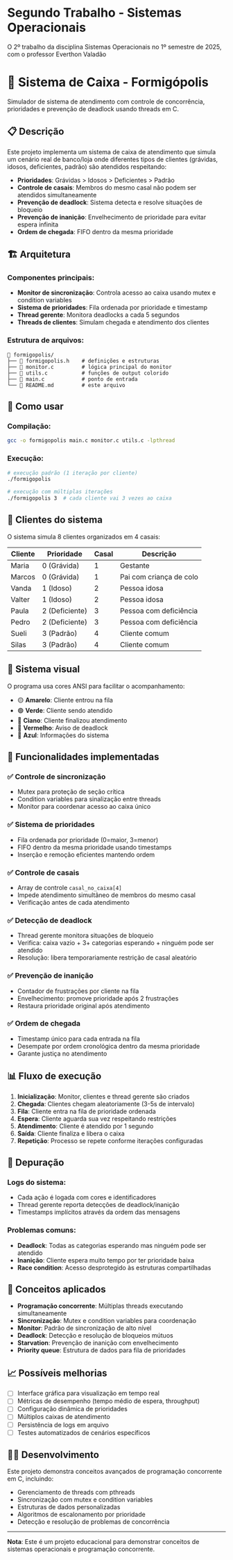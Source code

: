 # Segundo Trabalho - Sistemas Operacionais
O 2º trabalho da disciplina Sistemas Operacionais  no 1º semestre de 2025, com o professor Everthon Valadão


# 🏪 Sistema de Caixa - Formigópolis

Simulador de sistema de atendimento com controle de concorrência, prioridades e prevenção de deadlock usando threads em C.

## 📋 Descrição

Este projeto implementa um sistema de caixa de atendimento que simula um cenário real de banco/loja onde diferentes tipos de clientes (grávidas, idosos, deficientes, padrão) são atendidos respeitando:

- **Prioridades**: Grávidas > Idosos > Deficientes > Padrão
- **Controle de casais**: Membros do mesmo casal não podem ser atendidos simultaneamente
- **Prevenção de deadlock**: Sistema detecta e resolve situações de bloqueio
- **Prevenção de inanição**: Envelhecimento de prioridade para evitar espera infinita
- **Ordem de chegada**: FIFO dentro da mesma prioridade

## 🏗️ Arquitetura

### Componentes principais:

- **Monitor de sincronização**: Controla acesso ao caixa usando mutex e condition variables
- **Sistema de prioridades**: Fila ordenada por prioridade e timestamp
- **Thread gerente**: Monitora deadlocks a cada 5 segundos
- **Threads de clientes**: Simulam chegada e atendimento dos clientes

### Estrutura de arquivos:

```
📁 formigopolis/
├── 📄 formigopolis.h    # definições e estruturas
├── 📄 monitor.c         # lógica principal do monitor
├── 📄 utils.c           # funções de output colorido
├── 📄 main.c            # ponto de entrada
└── 📄 README.md         # este arquivo
```

## 🚀 Como usar

### Compilação:
```bash
gcc -o formigopolis main.c monitor.c utils.c -lpthread
```

### Execução:
```bash
# execução padrão (1 iteração por cliente)
./formigopolis

# execução com múltiplas iterações
./formigopolis 3  # cada cliente vai 3 vezes ao caixa
```

## 👥 Clientes do sistema

O sistema simula 8 clientes organizados em 4 casais:

| Cliente | Prioridade | Casal | Descrição |
|---------|------------|-------|-----------|
| Maria   | 0 (Grávida) | 1 | Gestante |
| Marcos  | 0 (Grávida) | 1 | Pai com criança de colo |
| Vanda   | 1 (Idoso)   | 2 | Pessoa idosa |
| Valter  | 1 (Idoso)   | 2 | Pessoa idosa |
| Paula   | 2 (Deficiente) | 3 | Pessoa com deficiência |
| Pedro   | 2 (Deficiente) | 3 | Pessoa com deficiência |
| Sueli   | 3 (Padrão)  | 4 | Cliente comum |
| Silas   | 3 (Padrão)  | 4 | Cliente comum |

## 🎨 Sistema visual

O programa usa cores ANSI para facilitar o acompanhamento:

- 🟡 **Amarelo**: Cliente entrou na fila
- 🟢 **Verde**: Cliente sendo atendido
- 🔵 **Ciano**: Cliente finalizou atendimento
- 🔴 **Vermelho**: Aviso de deadlock
- 🔵 **Azul**: Informações do sistema

## 🔧 Funcionalidades implementadas

### ✅ Controle de sincronização
- Mutex para proteção de seção crítica
- Condition variables para sinalização entre threads
- Monitor para coordenar acesso ao caixa único

### ✅ Sistema de prioridades
- Fila ordenada por prioridade (0=maior, 3=menor)
- FIFO dentro da mesma prioridade usando timestamps
- Inserção e remoção eficientes mantendo ordem

### ✅ Controle de casais
- Array de controle `casal_no_caixa[4]`
- Impede atendimento simultâneo de membros do mesmo casal
- Verificação antes de cada atendimento

### ✅ Detecção de deadlock
- Thread gerente monitora situações de bloqueio
- Verifica: caixa vazio + 3+ categorias esperando + ninguém pode ser atendido
- Resolução: libera temporariamente restrição de casal aleatório

### ✅ Prevenção de inanição
- Contador de frustrações por cliente na fila
- Envelhecimento: promove prioridade após 2 frustrações
- Restaura prioridade original após atendimento

### ✅ Ordem de chegada
- Timestamp único para cada entrada na fila
- Desempate por ordem cronológica dentro da mesma prioridade
- Garante justiça no atendimento

## 📊 Fluxo de execução

1. **Inicialização**: Monitor, clientes e thread gerente são criados
2. **Chegada**: Clientes chegam aleatoriamente (3-5s de intervalo)
3. **Fila**: Cliente entra na fila de prioridade ordenada
4. **Espera**: Cliente aguarda sua vez respeitando restrições
5. **Atendimento**: Cliente é atendido por 1 segundo
6. **Saída**: Cliente finaliza e libera o caixa
7. **Repetição**: Processo se repete conforme iterações configuradas

## 🐛 Depuração

### Logs do sistema:
- Cada ação é logada com cores e identificadores
- Thread gerente reporta detecções de deadlock/inanição
- Timestamps implícitos através da ordem das mensagens

### Problemas comuns:
- **Deadlock**: Todas as categorias esperando mas ninguém pode ser atendido
- **Inanição**: Cliente espera muito tempo por ter prioridade baixa
- **Race condition**: Acesso desprotegido às estruturas compartilhadas

## 🔬 Conceitos aplicados

- **Programação concorrente**: Múltiplas threads executando simultaneamente
- **Sincronização**: Mutex e condition variables para coordenação
- **Monitor**: Padrão de sincronização de alto nível
- **Deadlock**: Detecção e resolução de bloqueios mútuos
- **Starvation**: Prevenção de inanição com envelhecimento
- **Priority queue**: Estrutura de dados para fila de prioridades

## 📈 Possíveis melhorias

- [ ] Interface gráfica para visualização em tempo real
- [ ] Métricas de desempenho (tempo médio de espera, throughput)
- [ ] Configuração dinâmica de prioridades
- [ ] Múltiplos caixas de atendimento
- [ ] Persistência de logs em arquivo
- [ ] Testes automatizados de cenários específicos

## 👨‍💻 Desenvolvimento

Este projeto demonstra conceitos avançados de programação concorrente em C, incluindo:
- Gerenciamento de threads com pthreads
- Sincronização com mutex e condition variables
- Estruturas de dados personalizadas
- Algoritmos de escalonamento por prioridade
- Detecção e resolução de problemas de concorrência

---

**Nota**: Este é um projeto educacional para demonstrar conceitos de sistemas operacionais e programação concorrente.
